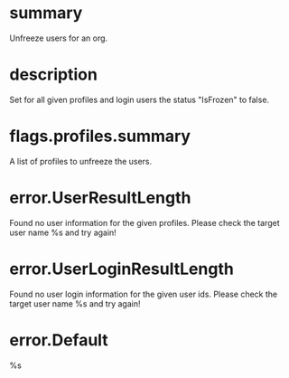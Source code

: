 # summary

Unfreeze users for an org.

# description

Set for all given profiles and login users the status "IsFrozen" to false.

# flags.profiles.summary

A list of profiles to unfreeze the users. 

# error.UserResultLength

Found no user information for the given profiles. Please check the target user name %s and try again!

# error.UserLoginResultLength

Found no user login information for the given user ids. Please check the target user name %s and try again!

# error.Default

%s